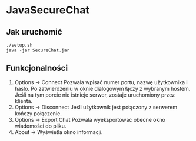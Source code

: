 # JavaSecureChat

## Jak uruchomić

```
./setup.sh
java -jar SecureChat.jar
```

## Funkcjonalności

1. Options -> Connect
   Pozwala wpisać numer portu, nazwę użytkownika i hasło. Po zatwierdzeniu w oknie dialogowym łączy z wybranym hostem. Jeśli na tym porcie nie istnieje serwer, zostaje uruchomiony przez klienta.
2. Options -> Disconnect
   Jeśli użytkownik jest połączony z serwerem kończy połączenie.
3. Options -> Export Chat
   Pozwala wyeksportować obecne okno wiadomości do pliku.
4. About -> Wyświetla okno informacji.
